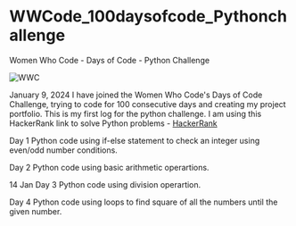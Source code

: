 # WWCode_100daysofcode_Pythonchallenge
Women Who Code - Days of Code - Python Challenge

![WWC](https://github.com/cjanani/WWCode_100daysofcodechallenge/assets/39048979/5899433d-0064-41fa-95c9-c481e7aee1e3)

January 9, 2024
I have joined the Women Who Code's Days of Code Challenge, trying to code for 100 consecutive days and creating my project portfolio. This is my first log for the python challenge.
I am using this HackerRank link to solve Python problems - [HackerRank](https://www.hackerrank.com/domains/python?filters%5Bsubdomains%5D%5B%5D=py-introduction)

Day 1 
Python code using if-else statement to check an integer using even/odd number conditions.

Day 2 
Python code using basic arithmetic operartions.

14 Jan 
Day 3 
Python code using division operartion.

Day 4
Python code using loops to find square of all the numbers until the given number.

